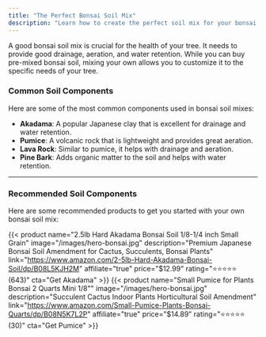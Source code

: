 ```yaml
---
title: "The Perfect Bonsai Soil Mix"
description: "Learn how to create the perfect soil mix for your bonsai tree to ensure it thrives."
---
```


A good bonsai soil mix is crucial for the health of your tree. It needs to provide good drainage, aeration, and water retention. While you can buy pre-mixed bonsai soil, mixing your own allows you to customize it to the specific needs of your tree.

### Common Soil Components

Here are some of the most common components used in bonsai soil mixes:

*   **Akadama**: A popular Japanese clay that is excellent for drainage and water retention.
*   **Pumice**: A volcanic rock that is lightweight and provides great aeration.
*   **Lava Rock**: Similar to pumice, it helps with drainage and aeration.
*   **Pine Bark**: Adds organic matter to the soil and helps with water retention.

---

### Recommended Soil Components

Here are some recommended products to get you started with your own bonsai soil mix:

{{< product name="2.5lb Hard Akadama Bonsai Soil 1/8-1/4 inch Small Grain" image="/images/hero-bonsai.jpg" description="Premium Japanese Bonsai Soil Amendment for Cactus, Succulents, Bonsai Plants" link="https://www.amazon.com/2-5lb-Hard-Akadama-Bonsai-Soil/dp/B08L5KJH2M" affiliate="true" price="$12.99" rating="⭐⭐⭐⭐⭐ (643)" cta="Get Akadama" >}}
{{< product name="Small Pumice for Plants Bonsai 2 Quarts Mini 1/8"" image="/images/hero-bonsai.jpg" description="Succulent Cactus Indoor Plants Horticultural Soil Amendment" link="https://www.amazon.com/Small-Pumice-Plants-Bonsai-Quarts/dp/B08N5K7L2P" affiliate="true" price="$14.89" rating="⭐⭐⭐⭐⭐ (30)" cta="Get Pumice" >}}
